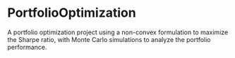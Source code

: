 # PortfolioOptimization
A portfolio optimization project using a non-convex formulation to maximize the Sharpe ratio, with Monte Carlo simulations to analyze the portfolio performance.
